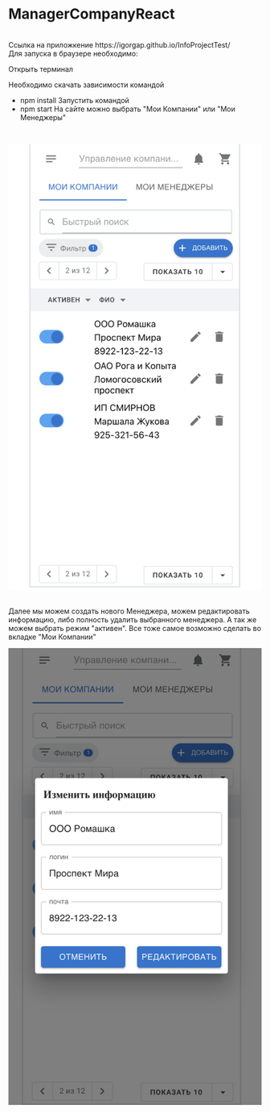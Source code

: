 # ManagerCompanyReact

<br>
Ссылка на приложкение https://igorgap.github.io/InfoProjectTest/
<br>
Для запуска в браузере необходимо:

Открыть терминал

Необходимо скачать зависимости командой
- npm install
Запустить командой 
- npm start
На сайте можно выбрать "Мои Компании" или  "Мои Менеджеры"
<br>
</p>
<img width="740" alt="mainPage" src="./readme-img/1e.PNG">
<p>
<br>
Далее мы можем создать нового Менеджера, можем редактировать информацию, либо полность удалить выбранного менеджера. А так же можем выбрать режим "активен". Все тоже самое возможно сделать во вкладке "Мои Компании" 
</p>
<img width="740" alt="mainPage" src="./readme-img/2e.PNG">
<p>
